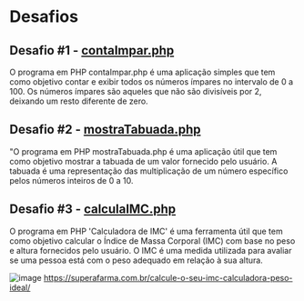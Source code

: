 # Desafios
## Desafio #1 - [contaImpar.php]()
<p>O programa em PHP contaImpar.php é uma aplicação simples 
  que tem como objetivo contar e exibir todos os números ímpares no intervalo de 0 a 100. 
  Os números ímpares são aqueles que não são divisíveis por 2, deixando um resto diferente de zero.</p>
  
## Desafio #2 - [mostraTabuada.php]()
<p>"O programa em PHP mostraTabuada.php é uma aplicação útil que tem como objetivo mostrar a tabuada de um valor fornecido pelo usuário. 
  A tabuada é uma representação das multiplicação de um número específico pelos números inteiros de 0 a 10.</p>
  
## Desafio #3 - [calculaIMC.php]()
<p>O programa em PHP 'Calculadora de IMC' é uma ferramenta útil que tem como objetivo calcular o Índice de Massa Corporal (IMC) com base no peso e altura fornecidos pelo usuário. 
  O IMC é uma medida utilizada para avaliar se uma pessoa está com o peso adequado em relação à sua altura.</p>
  
![image](https://github.com/hectorrobertoufmg/aluraPHP_1/assets/87201104/240e063f-4073-4ce5-990e-d1c610c376cb)
https://superafarma.com.br/calcule-o-seu-imc-calculadora-peso-ideal/

